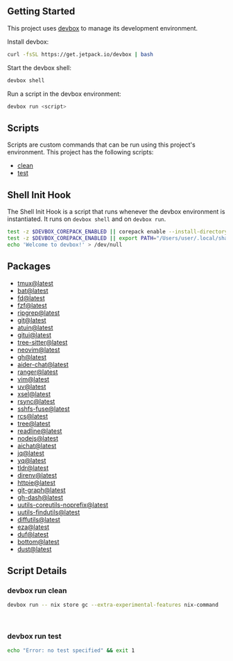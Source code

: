 <!-- gen-readme start - generated by https://github.com/jetify-com/devbox/ -->
## Getting Started
This project uses [devbox](https://github.com/jetify-com/devbox) to manage its development environment.

Install devbox:
```sh
curl -fsSL https://get.jetpack.io/devbox | bash
```

Start the devbox shell:
```sh 
devbox shell
```

Run a script in the devbox environment:
```sh
devbox run <script>
```
## Scripts
Scripts are custom commands that can be run using this project's environment. This project has the following scripts:

* [clean](#devbox-run-clean)
* [test](#devbox-run-test)

## Shell Init Hook
The Shell Init Hook is a script that runs whenever the devbox environment is instantiated. It runs 
on `devbox shell` and on `devbox run`.
```sh
test -z $DEVBOX_COREPACK_ENABLED || corepack enable --install-directory "/Users/user/.local/share/chezmoi/home/dot_local/share/devbox/global/default/.devbox/virtenv/nodejs/corepack-bin/"
test -z $DEVBOX_COREPACK_ENABLED || export PATH="/Users/user/.local/share/chezmoi/home/dot_local/share/devbox/global/default/.devbox/virtenv/nodejs/corepack-bin/:$PATH"
echo 'Welcome to devbox!' > /dev/null
```

## Packages

* [tmux@latest](https://www.nixhub.io/packages/tmux)
* [bat@latest](https://www.nixhub.io/packages/bat)
* [fd@latest](https://www.nixhub.io/packages/fd)
* [fzf@latest](https://www.nixhub.io/packages/fzf)
* [ripgrep@latest](https://www.nixhub.io/packages/ripgrep)
* [git@latest](https://www.nixhub.io/packages/git)
* [atuin@latest](https://www.nixhub.io/packages/atuin)
* [gitui@latest](https://www.nixhub.io/packages/gitui)
* [tree-sitter@latest](https://www.nixhub.io/packages/tree-sitter)
* [neovim@latest](https://www.nixhub.io/packages/neovim)
* [gh@latest](https://www.nixhub.io/packages/gh)
* [aider-chat@latest](https://www.nixhub.io/packages/aider-chat)
* [ranger@latest](https://www.nixhub.io/packages/ranger)
* [vim@latest](https://www.nixhub.io/packages/vim)
* [uv@latest](https://www.nixhub.io/packages/uv)
* [xsel@latest](https://www.nixhub.io/packages/xsel)
* [rsync@latest](https://www.nixhub.io/packages/rsync)
* [sshfs-fuse@latest](https://www.nixhub.io/packages/sshfs-fuse)
* [rcs@latest](https://www.nixhub.io/packages/rcs)
* [tree@latest](https://www.nixhub.io/packages/tree)
* [readline@latest](https://www.nixhub.io/packages/readline)
* [nodejs@latest](https://www.nixhub.io/packages/nodejs)
* [aichat@latest](https://www.nixhub.io/packages/aichat)
* [jq@latest](https://www.nixhub.io/packages/jq)
* [yq@latest](https://www.nixhub.io/packages/yq)
* [tldr@latest](https://www.nixhub.io/packages/tldr)
* [direnv@latest](https://www.nixhub.io/packages/direnv)
* [httpie@latest](https://www.nixhub.io/packages/httpie)
* [git-graph@latest](https://www.nixhub.io/packages/git-graph)
* [gh-dash@latest](https://www.nixhub.io/packages/gh-dash)
* [uutils-coreutils-noprefix@latest](https://www.nixhub.io/packages/uutils-coreutils-noprefix)
* [uutils-findutils@latest](https://www.nixhub.io/packages/uutils-findutils)
* [diffutils@latest](https://www.nixhub.io/packages/diffutils)
* [eza@latest](https://www.nixhub.io/packages/eza)
* [duf@latest](https://www.nixhub.io/packages/duf)
* [bottom@latest](https://www.nixhub.io/packages/bottom)
* [dust@latest](https://www.nixhub.io/packages/dust)

## Script Details

### devbox run clean
```sh
devbox run -- nix store gc --extra-experimental-features nix-command
```
&ensp;

### devbox run test
```sh
echo "Error: no test specified" && exit 1
```
&ensp;



<!-- gen-readme end -->
